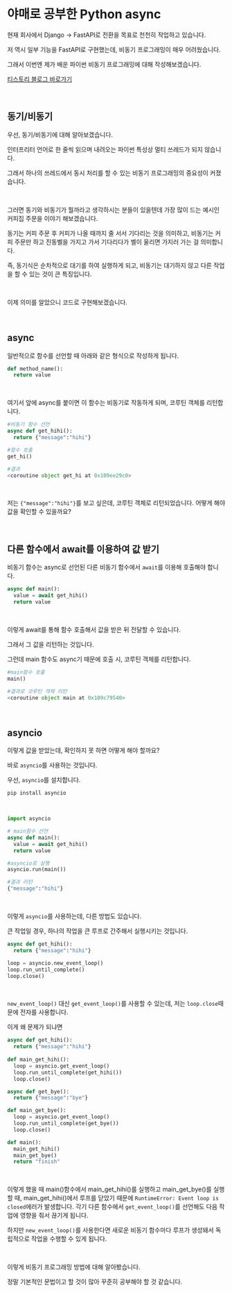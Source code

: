 # 야매로 공부한 Python async

현재 회사에서 Django -> FastAPI로 전환을 목표로 천천히 작업하고 있습니다.

저 역시 일부 기능을 FastAPI로 구현했는데, 비동기 프로그래밍이 매우 어려웠습니다.

그래서 이번엔 제가 배운 파이썬 비동기 프로그래밍에 대해 작성해보겠습니다.

[티스토리 블로그 바로가기](https://kyleeee.tistory.com/entry/TIL40-FastAPI에서-야매로-공부한-Python-async)

<br>

## 동기/비동기

우선, 동기/비동기에 대해 알아보겠습니다.

인터프리터 언어로 한 줄씩 읽으며 내려오는 파이썬 특성상 멀티 쓰레드가 되지 않습니다.

그래서 하나의 쓰레드에서 동시 처리를 할 수 있는 비동기 프로그래밍의 중요성이 커졌습니다.

<br>

그러면 동기와 비동기가 뭘까라고 생각하시는 분들이 있을텐데 가장 많이 드는 예시인 커피집 주문을 이야기 해보겠습니다.

동기는 커피 주문 후 커피가 나올 때까지 줄 서서 기다리는 것을 의미하고, 비동기는 커피 주문만 하고 진동벨을 가지고 가서 기다리다가 벨이 울리면 가지러 가는 걸 의미합니다.

즉, 동기식은 순차적으로 대기를 하여 실행하게 되고, 비동기는 대기하지 않고 다른 작업을 할 수 있는 것이 큰 특징입니다.

<br>

이제 의미를 알았으니 코드로 구현해보겠습니다.

<br>

## async

일반적으로 함수를 선언할 때 아래와 같은 형식으로 작성하게 됩니다.

```python
def method_name():
  return value
```

<br>

여기서 앞에 async를 붙이면 이 함수는 비동기로 작동하게 되며, 코루틴 객체를 리턴합니다.

```python
#비동기 함수 선언
async def get_hihi():
  return {"message":"hihi"}

#함수 호출
get_hi()

#결과
<coroutine object get_hi at 0x109ee29c0>
```

<br>

저는 ```{"message":"hihi"}```를 보고 싶은데, 코루틴 객체로 리턴되었습니다. 어떻게 해야 값을 확인할 수 있을까요?


<br>

## 다른 함수에서 await를 이용하여 값 받기

비동기 함수는 async로 선언된 다른 비동기 함수에서 ```await```를 이용해 호출해야 합니다.

```python
async def main():
  value = await get_hihi()
  return value
```

<br>

이렇게 await를 통해 함수 호출해서 값을 받은 뒤 전달할 수 있습니다.

그래서 그 값을 리턴하는 것입니다.

그런데 main 함수도 async기 때문에 호출 시, 코루틴 객체를 리턴합니다.

```python
#main함수 호출
main()

#결과로 코루틴 객체 리턴
<coroutine object main at 0x109c79540>
```

<br>

## asyncio

이렇게 값을 받았는데, 확인하지 못 하면 어떻게 해야 할까요?

바로 ```asyncio```를 사용하는 것입니다.

우선, ```asyncio```를 설치합니다.

```shell
pip install asyncio
```

<br>

```python
import asyncio

# main함수 선언
async def main():
  value = await get_hihi()
  return value

#asyncio로 실행
asyncio.run(main())

#결과 리턴
{"message":"hihi"}
```

<br>

이렇게 ```asyncio```를 사용하는데, 다른 방법도 있습니다.

큰 작업일 경우, 하나의 작업을 큰 루프로 간주해서 실행시키는 것입니다.


```python
async def get_hihi():
  return {"message":"hihi"}

loop = asyncio.new_event_loop()
loop.run_until_complete()
loop.close()
```

<br>

```new_event_loop()``` 대신 ```get_event_loop()```를 사용할 수 있는데, 저는 ```loop.close```때문에 전자를 사용합니다.

이게 왜 문제가 되냐면 

```python
async def get_hihi():
  return {"message":"hihi"}
  
def main_get_hihi():
  loop = asyncio.get_event_loop()
  loop.run_until_complete(get_hihi())
  loop.close()

async def get_bye():
  return {"message":"bye"}

def main_get_bye():
  loop = asyncio.get_event_loop()
  loop.run_until_complete(get_bye())
  loop.close()

def main():
  main_get_hihi()
  main_get_bye()
  return "finish"
```

<br>

이렇게 했을 때 main()함수에서 main_get_hihi()를 실행하고 main_get_bye()를 실행할 때, main_get_hihi()에서 루프를 닫았기 때문에 ```RuntimeError: Event loop is closed```에러가 발생합니다. 각기 다른 함수에서 ```get_event_loop()```를 선언해도 다음 작업에 영향을 줘서 끊기게 됩니다.

하지만 ```new_event_loop()```를 사용한다면 새로운 비동기 함수마다 루프가 생성돼서 독립적으로 작업을 수행할 수 있게 됩니다.

<br>

이렇게 비동기 프로그래밍 방법에 대해 알아봤습니다.

정말 기본적인 문법이고 할 것이 많아 꾸준히 공부해야 할 것 같습니다.

